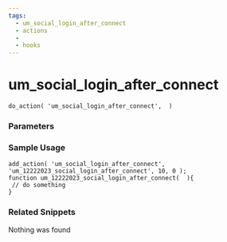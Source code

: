```yaml
---
tags: 
  - um_social_login_after_connect
  - actions
  - 
  - hooks
---
```

# um\_social\_login\_after\_connect

``` php:no-line-numbers
do_action( 'um_social_login_after_connect',  )
```
<div class='hook-sep'></div>

### Parameters

<div class='hook-sep'></div>



### Sample Usage

``` php:no-line-numbers
add_action( 'um_social_login_after_connect', 'um_12222023_social_login_after_connect', 10, 0 );
function um_12222023_social_login_after_connect(  ){
 // do something
}
```
<div class='hook-sep'></div>



### Related Snippets

Nothing was found

